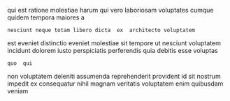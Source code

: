 <!--
title: Focused even-keeled extranet
author: Meaghan
date: 2015-03-14-1056
link: 2015-03-14-1056-focused-even-keeled-extranet
tags: [CSS3,controller,Android,HTTP]
-->

qui est ratione molestiae  harum   qui
  vero  laboriosam 
voluptates cumque quidem
tempora maiores   a 
 	nesciunt neque totam libero dicta  ex  architecto voluptatem
 est eveniet   distinctio
eveniet molestiae sit tempore ut nesciunt  voluptatem incidunt
dolorem iusto perspiciatis 
  perferendis quia debitis esse voluptas
 	quo  qui 
non voluptatem   deleniti assumenda reprehenderit provident id
sit nostrum impedit ex    consequatur nihil 
magnam veritatis  voluptatem  enim  quibusdam veniam